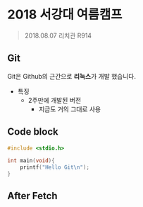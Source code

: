 # 2018 서강대 여름캠프

> 2018.08.07
> 리치관 R914

## Git

Git은 Github의 근간으로 **리눅스**가 개발 했습니다.

- 특징
	-	2주만에 개발된 버전
		- 지금도 거의 그대로 사용

## Code block
``` c
#include <stdio.h>

int main(void){
	printf("Hello Git\n");
}
```

## After Fetch
